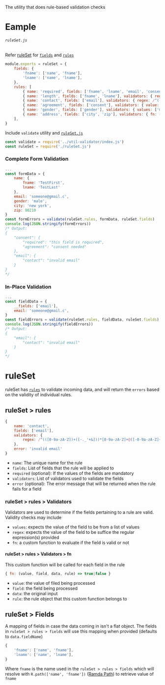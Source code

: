 The utility that does rule-based validation checks

# Eample

###### `ruleSet.js`
Refer [ruleSet](#ruleSet) for [`fields`](#ruleSetFields) and [`rules`](#ruleSetrules)
```js
module.exports = ruleSet = {
    fields: {
        'fname': ['name', 'fname'],
        'lname': ['name', 'lname'],
    },
    rules: [
        { name: 'required', fields: ['fname', 'lname', 'email', 'consent'], required: true, error: 'this field is required' },
        { name: 'length', fields: ['fname', 'lname'], validators: { regex: /.{2,}/ }, error: 'too short' },
        { name: 'contact', fields: ['email'], validators: { regex: /^(([0-9a-zA-Z])+([-._'+&]))*[0-9a-zA-Z]+@([-0-9a-zA-Z]+[.])+[a-zA-Z]{2,6}$/ }, error: 'invalid email' },
        { name: 'agreement', fields: ['consent'], validators: { value: true }, error: 'consent needed' },
        { name: 'gender', fields: ['gender'], validators: { values: ['male', 'female', 'non-binary'] }, error: 'gender is required' },
        { name: 'address', fields: ['city', 'zip'], validators: { fn: (value, field, data, rule) => true }, error: 'address is incorrect' },
    ],
}
```

Include `validate` utility and [`ruleSet.js`](ruleSetjs)
```js
const validate = require('../util-validator/index.js')
const ruleSet = require('./ruleSet.js')
```

### Complete Form Validation
```js
...
const formData = {
    name: {
        fname: 'TestFirst',
        lname: 'TestLast'
    },
    email: 'someone@gmail.c',
    gender: 'male',
    city: 'new york',
    zip: 90210
}
const formErrors = validate(ruleSet.rules, formData, ruleSet.fields)
console.log(JSON.stringify(formErrors))
/* Output:
{
    "consent": {
        "required": "this field is required",
        "agreement": "consent needed"
    },
    "email": {
        "contact": "invalid email"
    }
}
*/
```

### In-Place Validation
```js
...
const fieldData = {
    __fields: ['email'],
    email: 'someone@gmail.c',
}
const fieldErrors = validate(ruleSet.rules, fieldData, ruleSet.fields)
console.log(JSON.stringify(fieldErrors))
/* Output:
{
    "email": {
        "contact": "invalid email"
    }
}
*/
```

# ruleSet
ruleSet has [`rules`](#ruleSetrules) to validate incoming data, and will return the `errors` based on the validity of individual rules.

## ruleSet > rules
```js
{
    name: 'contact',
    fields: ['email'],
    validators: {
        regex: /^(([0-9a-zA-Z])+([-._'+&]))*[0-9a-zA-Z]+@([-0-9a-zA-Z]+[.])+[a-zA-Z]{2,6}$/
    },
    error: 'invalid email'
}
```
- `name`: The unique name for the rule
- `fields`: List of fields that the rule will be applied to
- `required` (optional): If the values of the fields are mandatory
- `validators`: List of validators used to validate the fields
- `error` (optional): The error message that will be returned when the rule fails for a field

### ruleSet > rules > Validators
Validators are used to determine if the fields pertaining to a rule are valid.
Validity checks may include
- `values`: expects the value of the field to be from a list of values
- `regex`: expects the value of the field to be suffice the regular expression(s) provided
- `fn`: a custom function to evaluate if the field is valid or not

#### ruleSet > rules > Validators > fn
This custom function will be called for each field in the rule
```js
{ fn: (value, field, data, rule) => true|false }
```
- `value`: the value of filed being processed
- `field`: the field being processed
- `data`: the original input
- `rule`: the rule object that this custom function belongs to

## ruleSet > Fields
A mapping of fields in case the data coming in isn't a flat object. The fields in `ruleSet > rules > fields` will use this mapping when provided (defaults to `data.fieldName`)
```js
{
    'fname': ['name', 'fname'],
    'lname': ['name', 'lname'],
}
```
Where `fname` is the name used in the `ruleSet > rules > fields` which will resolve with `R.path(['name', 'fname'])` ([Ramda Path](https://ramdajs.com/docs/#path)) to retrieve value of `fname`
